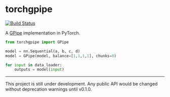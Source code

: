# torchgpipe

[![Build Status](https://travis-ci.org/KakaoBrain/torchgpipe.svg?branch=master)](https://travis-ci.org/KakaoBrain/torchgpipe)

A [GPipe](https://arxiv.org/abs/1811.06965) implementation in PyTorch.

```python
from torchgpipe import GPipe

model = nn.Sequential(a, b, c, d)
model = GPipe(model, balance=[1,1,1,1], chunks=8)

for input in data_loader:
    outputs = model(input)
```

---

This project is still under development. Any public API would be changed
without deprecation warnings until v0.1.0.
